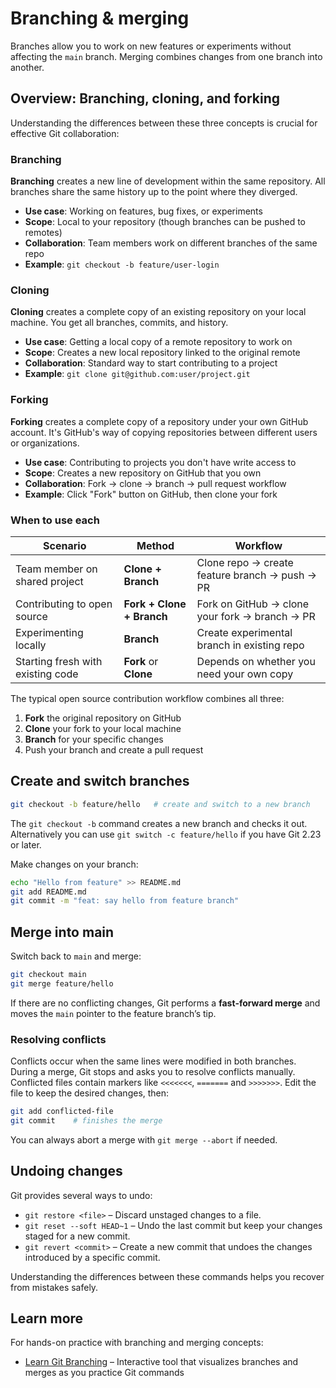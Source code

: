 # Branching & merging

Branches allow you to work on new features or experiments without
affecting the `main` branch.  Merging combines changes from one branch
into another.

## Overview: Branching, cloning, and forking

Understanding the differences between these three concepts is crucial
for effective Git collaboration:

### Branching
**Branching** creates a new line of development within the same
repository.  All branches share the same history up to the point where
they diverged.

* **Use case**: Working on features, bug fixes, or experiments
* **Scope**: Local to your repository (though branches can be pushed to remotes)
* **Collaboration**: Team members work on different branches of the same repo
* **Example**: `git checkout -b feature/user-login`

### Cloning
**Cloning** creates a complete copy of an existing repository on your
local machine.  You get all branches, commits, and history.

* **Use case**: Getting a local copy of a remote repository to work on
* **Scope**: Creates a new local repository linked to the original remote
* **Collaboration**: Standard way to start contributing to a project
* **Example**: `git clone git@github.com:user/project.git`

### Forking
**Forking** creates a complete copy of a repository under your own
GitHub account.  It's GitHub's way of copying repositories between
different users or organizations.

* **Use case**: Contributing to projects you don't have write access to
* **Scope**: Creates a new repository on GitHub that you own
* **Collaboration**: Fork → clone → branch → pull request workflow
* **Example**: Click "Fork" button on GitHub, then clone your fork

### When to use each

| Scenario | Method | Workflow |
|----------|--------|----------|
| Team member on shared project | **Clone + Branch** | Clone repo → create feature branch → push → PR |
| Contributing to open source | **Fork + Clone + Branch** | Fork on GitHub → clone your fork → branch → PR |
| Experimenting locally | **Branch** | Create experimental branch in existing repo |
| Starting fresh with existing code | **Fork** or **Clone** | Depends on whether you need your own copy |

The typical open source contribution workflow combines all three:
1. **Fork** the original repository on GitHub
2. **Clone** your fork to your local machine
3. **Branch** for your specific changes
4. Push your branch and create a pull request

## Create and switch branches

```bash
git checkout -b feature/hello   # create and switch to a new branch
```

The `git checkout -b` command creates a new branch and checks it out.
Alternatively you can use `git switch -c feature/hello` if you have
Git 2.23 or later.

Make changes on your branch:

```bash
echo "Hello from feature" >> README.md
git add README.md
git commit -m "feat: say hello from feature branch"
```

## Merge into main

Switch back to `main` and merge:

```bash
git checkout main
git merge feature/hello
```

If there are no conflicting changes, Git performs a **fast‑forward
merge** and moves the `main` pointer to the feature branch’s tip.

### Resolving conflicts

Conflicts occur when the same lines were modified in both branches.
During a merge, Git stops and asks you to resolve conflicts manually.
Conflicted files contain markers like `<<<<<<<`, `=======` and
`>>>>>>>`.  Edit the file to keep the desired changes, then:

```bash
git add conflicted-file
git commit    # finishes the merge
```

You can always abort a merge with `git merge --abort` if needed.

## Undoing changes

Git provides several ways to undo:

* `git restore <file>` – Discard unstaged changes to a file.
* `git reset --soft HEAD~1` – Undo the last commit but keep your
  changes staged for a new commit.
* `git revert <commit>` – Create a new commit that undoes the changes
  introduced by a specific commit.

Understanding the differences between these commands helps you recover
from mistakes safely.

## Learn more

For hands-on practice with branching and merging concepts:
* [Learn Git Branching](https://learngitbranching.js.org/) – Interactive tool that visualizes branches and merges as you practice Git commands
